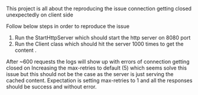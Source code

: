 This project is all about the reproducing the issue connection getting closed unexpectedly on client side

Follow below steps in order to reproduce the issue
 1. Run the StartHttpServer which should start the http server on 8080 port
 2. Run the Client class which should hit the server 1000 times to get the content .
 
 After ~600 requests the logs will show up with errors of connection getting closed on 
 Increasing the max-retries to default (5) which seems solve this issue but this should not be the case as 
 the server is just serving the cached content.
 Expectation is setting max-retries to 1 and all the responses should be success and without error.